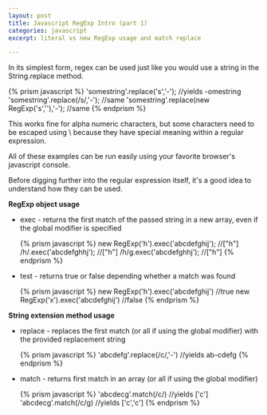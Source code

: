 ```yaml
---
layout: post
title: Javascript RegExp Intro (part 1)
categories: javascript
excerpt: literal vs new RegExp usage and match replace

---
```


In its simplest form, regex can be used just like you would use a string in the String.replace method.

{% prism javascript %}
'somestring'.replace('s','-'); //yields -omestring
'somestring'.replace(/s/,'-'); //same
'somestring'.replace(new RegExp('s',''),'-'); //same
{% endprism %}

This works fine for alpha numeric characters, but some characters need to be escaped using \ because they have special meaning within a regular expression.

All of these examples can be run easily using your favorite browser's javascript console.

Before digging further into the regular expression itself, it's a good idea to understand how they can be used.

**RegExp object usage**

+ exec - returns the first match of the passed string in a new array, even if the global modifier is specified

	{% prism javascript %}
new RegExp('h').exec('abcdefghij');   //["h"]
/h/.exec('abcdefghhj');               //["h"]
/h/g.exec('abcdefghhj');               //["h"]
{% endprism %}

+ test - returns true or false depending whether a match was found

	{% prism javascript %}
new RegExp('h').exec('abcdefghij')  //true
new RegExp('x').exec('abcdefghij')  //false
{% endprism %}

**String extension method usage**

+ replace - replaces the first match (or all if using the global modifier) with the provided replacement string

	{% prism javascript %}
'abcdefg'.replace(/c/,'-') //yields ab-cdefg
{% endprism %}
        
+ match - returns first match in an array (or all if using the global modifier)

	{% prism javascript %}
'abcdecg'.match(/c/) //yields ['c']
'abcdecg'.match(/c/g) //yields ['c','c']
{% endprism %}